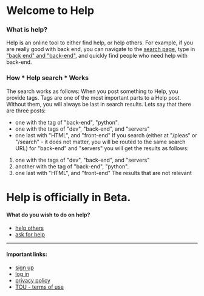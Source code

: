 # Welcome to Help

### What is help?
Help is an online tool to either find help, or help others. For example, if you are really good with back end, you can navigate to the [search page](https://help.sojs.repl.co/search), type in ["back end" and "back-end"](https://help.sojs.repl.co/search?q='back%20end'+back-end), and quickly find people who need help with back-end. 
### How * Help search * Works
The search works as follows:
When you post something to Help, you provide tags. Tags are one of the most important parts to a Help post. Without them, you will always be last in search results. 
Lets say that there are three posts:
- one with the tag of "back-end", "python".
- one with the tags of "dev", "back-end", and "servers"
- one last with "HTML", and "front-end"
If you search (either at "/pleas" or "/search" - it does not matter, you will be routed to the same search URL) for "back-end" and "servers" you will get the results as follows:
1. one with the tags of "dev", "back-end", and "servers"
2. another with the tag of "back-end", "python".
3. one last with "HTML", and "front-end"
The results that are not relevant 

# Help is officially in Beta.

#### What do you wish to do on help?
- [help others](https://github.com/sojs-coder/Help-/wiki/If-you-wish-to-help)
- [ask for help](https://github.com/sojs-coder/Help-/wiki/If-you-need-help)

***

#### Important links:
- [sign up](https://help.sojs.repl.co/signup)
- [log in](https://help.sojs.repl.co/login)
- [privacy policy](https://help.sojs.repl.com/site/privacy)
- [TOU - terms of use](https://help.sojs.repl.co/site/terms)